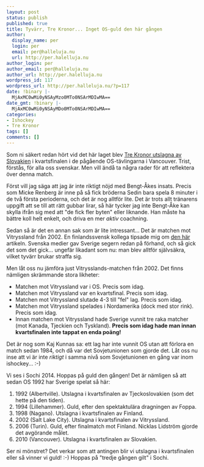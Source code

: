 ```yaml
---
layout: post
status: publish
published: true
title: Tyvärr, Tre Kronor... Inget OS-guld den här gången
author:
  display_name: per
  login: per
  email: per@halleluja.nu
  url: http://per.halelluja.nu
author_login: per
author_email: per@halleluja.nu
author_url: http://per.halelluja.nu
wordpress_id: 117
wordpress_url: http://per.halleluja.nu/?p=117
date: !binary |-
  MjAxMC0wMi0yNSAyMzo0MTo0NSArMDIwMA==
date_gmt: !binary |-
  MjAxMC0wMi0yNSAyMDo0MTo0NSArMDIwMA==
categories:
- Ishockey
- Tre Kronor
tags: []
comments: []
---
```

<p>Som ni säkert redan hört vid det här laget blev <a href="http://svt.se/2.127996/1.1904647/fiasko_for_tre_kronor_-_utslagna_i_kvartsfinal">Tre Kronor utslagna av Slovakien</a> i kvartsfinalen i de pågående OS-tävlingarna i Vancouver. Trist, förstås, för alla oss svenskar. Men vill ändå ta några rader för att reflektera över denna match.</p>
<p>Först vill jag säga att jag är inte riktigt nöjd med Bengt-Åkes insats. Precis som Micke Renberg är inne på så fick bröderna Sedin bara spela 8 minuter i de två första perioderna, och det är nog alltför lite. Det är trots allt tränarens uppgift att se till att rätt gubbar lirar, så här tycker jag inte Bengt-Åke kan skylla ifrån sig med att "de fick fler byten" eller liknande. Han måste ha bättre koll helt enkelt, och driva en mer <em>aktiv</em> coachning.</p>

<p>Sedan så är det en annan sak som är lite intressant... Det är matchen mot Vitryssland från 2002. En finlandssvensk kollega tipsade mig om <a href="http://www.aftonbladet.se/nyheter/article59722.ab">den här</a> artikeln. Svenska medier gav Sverige segern redan på förhand, och så gick det som det gick... ungefär likadant som nu: man blev alltför självsäkra, vilket tyvärr brukar straffa sig.</p>
<p>Men låt oss nu jämföra just Vitrysslands-matchen från 2002. Det finns nämligen skrämmande stora likheter:</p>
<ul>
<li>Matchen mot Vitryssland var i OS. Precis som idag.</li>
<li>Matchen mot Vitryssland var en kvartsfinal. Precis som idag.</li>
<li>Matchen mot Vitryssland slutade 4-3 till "fel" lag. Precis som idag.</li>
<li>Matchen mot Vitryssland spelades i Nordamerika (dock med stor rink). Precis som idag.</li>
<li>Innan matchen mot Vitryssland hade Sverige vunnit tre raka matcher (mot Kanada, Tjeckien och Tyskland). <strong>Precis som idag hade man innan kvartsfinalen inte tappat en enda poäng!</strong></li>
</ul>
<p>Det är nog som Kaj Kunnas sa: ett lag har inte vunnit OS utan att förlora en match sedan 1984, och då var det Sovjetunionen som gjorde det. Låt oss nu inse att vi är inte <em>riktigt</em> i samma nivå som Sovjetunionen en gång var inom ishockey... :-)</p>
<p>Vi ses i Sochi 2014. Hoppas på guld den gången! Det är nämligen så att sedan OS 1992 har Sverige spelat så här:</p>
<ol>
<li>1992 (Albertville). Utslagna i kvartsfinalen av Tjeckoslovakien (som det hette på den tiden).</li>
<li>1994 (Lillehammer). Guld, efter den spektaktulära dragningen av Foppa.</li>
<li>1998 (Nagano). Utslagna i kvartsfinalen av Finland.</li>
<li>2002 (Salt Lake City). Utslagna i kvartsfinalen av Vitryssland.</li>
<li>2006 (Turin). Guld, efter finalmatch mot Finland. Nicklas Lidström gjorde det avgörande målet.</li>
<li>2010 (Vancouver). Utslagna i kvartsfinalen av Slovakien.</li>
</ol>
<p>Ser ni mönstret? Det verkar som att antingen blir vi utslagna i kvartsfinalen eller så vinner vi guld! :-) Hoppas på "tredje gången gilt" i Sochi.</p>
